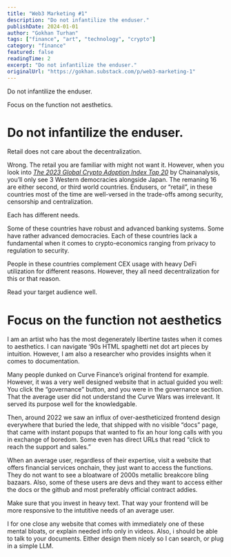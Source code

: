 ```yaml
---
title: "Web3 Marketing #1"
description: "Do not infantilize the enduser."
publishDate: 2024-01-01
author: "Gokhan Turhan"
tags: ["finance", "art", "technology", "crypto"]
category: "finance"
featured: false
readingTime: 2
excerpt: "Do not infantilize the enduser."
originalUrl: "https://gokhan.substack.com/p/web3-marketing-1"
---
```


Do not infantilize the enduser.

Focus on the function not aesthetics.

# Do not infantilize the enduser.

Retail does not care about the decentralization.

Wrong. The retail you are familiar with might not want it. However, when you look into *[The 2023 Global Crypto Adoption Index Top 20](https://www.chainalysis.com/blog/2023-global-crypto-adoption-index/)* by Chainanalysis, you’ll only see 3 Western democracies alongside Japan. The remaning 16 are either second, or third world countries. Endusers, or “retail”, in these countries most of the time are well-versed in the trade-offs among security, censorship and centralization.

Each has different needs.

Some of these countries have robust and advanced banking systems. Some have rather advanced democracies. Each of these countries lack a fundamental when it comes to crypto-economics ranging from privacy to regulation to security.

People in these countries complement CEX usage with heavy DeFi utilization for different reasons. However, they all need decentralization for this or that reason.

Read your target audience well.

# Focus on the function not aesthetics

I am an artist who has the most degenerately libertine tastes when it comes to aesthetics. I can navigate ‘90s HTML spaghetti net dot art pieces by intuition. However, I am also a researcher who provides insights when it comes to documentation.

Many people dunked on Curve Finance’s original frontend for example. However, it was a very well designed website that in actual guided you well: You click the “governance” button, and you were in the governance section. That the average user did not understand the Curve Wars was irrelevant. It served its purpose well for the knowledgable.

Then, around 2022 we saw an influx of over-aestheticized frontend design everywhere that buried the lede, that shipped with no visible “docs” page, that came with instant popups that wanted to fix an hour long calls with you in exchange of boredom. Some even has direct URLs that read “click to reach the support and sales.”

When an average user, regardless of their expertise, visit a website that offers financial services onchain, they just want to access the functions. They do not want to see a bloatware of 2000s metallic breakcore bling bazaars. Also, some of these users are devs and they want to access either the docs or the github and most preferably official contract addies.

Make sure that you invest in heavy text. That way your frontend will be more responsive to the intutitive needs of an average user.

I for one close any website that comes with immediately one of these mental bloats, or explain needed info only in videos. Also, i should be able to talk to your documents. Either design them nicely so I can search, or plug in a simple LLM.